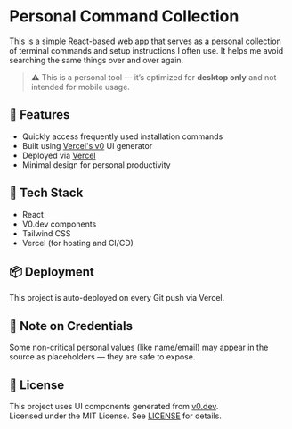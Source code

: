 # Personal Command Collection

This is a simple React-based web app that serves as a personal collection of terminal commands and setup instructions I often use. It helps me avoid searching the same things over and over again.

> ⚠️ This is a personal tool — it’s optimized for **desktop only** and not intended for mobile usage.

## 🚀 Features
- Quickly access frequently used installation commands
- Built using [Vercel's v0](https://v0.dev) UI generator
- Deployed via [Vercel](https://vercel.com)
- Minimal design for personal productivity

## 🔧 Tech Stack
- React
- V0.dev components
- Tailwind CSS
- Vercel (for hosting and CI/CD)

## 📦 Deployment
This project is auto-deployed on every Git push via Vercel.

## 🔐 Note on Credentials
Some non-critical personal values (like name/email) may appear in the source as placeholders — they are safe to expose.

## 📝 License
This project uses UI components generated from [v0.dev](https://v0.dev).  
Licensed under the MIT License. See [LICENSE](./LICENSE) for details.
